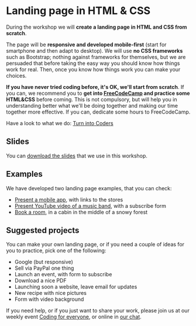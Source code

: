 # Landing page in HTML & CSS

During the workshop we will **create a landing page in HTML and CSS from scratch**.

The page will be **responsive and developed mobile-first** (start for smartphone and then adapt to desktop).
We will use **no CSS frameworks** such as Bootstrap; nothing against frameworks for themselves, but we are persuaded that before taking the easy way you should know how things work for real. Then, once you know how things work you can make your choices.

**If you have never tried coding before, it's OK, we'll start from scratch**. If you can, we recommend you to **get into [FreeCodeCamp](https://freecodecamp.org) and practice some HTML&CSS** before coming. This is not compulsory, but will help you in understanding better what we'll be doing together and making our time together more effective. If you can, dedicate some hours to FreeCodeCamp.

Have a look to what we do: [Turn into Coders](www.turnintocoders.com)

## Slides

You can [download the slides](https://github.com/turnintocoders/ws-landing-page/blob/master/presentation.pdf) that we use in this workshop.

## Examples

We have developed two landing page examples, that you can check:

- [Present a mobile app](http://turnintocoders.github.io/ws-landing-page/landing-app), with links to the stores
- [Present YouTube video of a music band](http://turnintocoders.github.io/ws-landing-page/landing-form), with a subscribe form
- [Book a room](http://turnintocoders.github.io/ws-landing-page/landing-snow), in a cabin in the middle of a snowy forest

## Suggested projects

You can make your own landing page, or if you need a couple of ideas for you to practice, pick one of the following:

 - Google (but responsive)
 - Sell via PayPal one thing
 - Launch an event, with form to subscribe
 - Download a nice PDF
 - Launching soon a website, leave email for updates
 - New recipe with nice pictures
 - Form with video background

If you need help, or if you just want to share your work, please join us at our weekly event [Coding for everyone](https://www.meetup.com/turn-into-coders/), or online in [our chat](https://gitter.im/turnintocoders/codingforeveryone).
